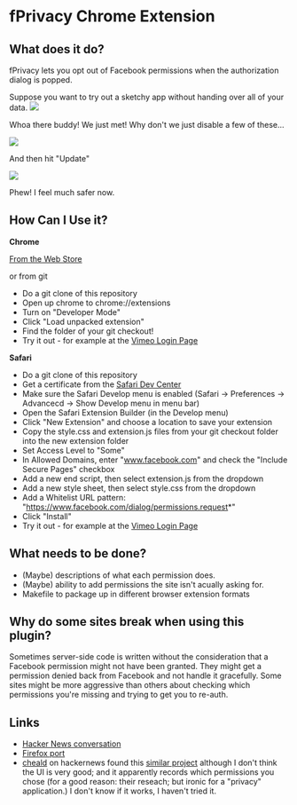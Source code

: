 fPrivacy Chrome Extension
========================

What does it do?
-----------

fPrivacy lets you opt out of Facebook permissions when the authorization dialog is popped.

Suppose you want to try out a sketchy app without handing over all of your data.
![](screenshots/too%20many.png)

Whoa there buddy! We just met!  Why don't we just disable a few of these...

![](screenshots/removing.png)

And then hit "Update"

![](screenshots/gone.png)

Phew! I feel much safer now.

How Can I Use it?
-----------------

__Chrome__

[From the Web Store](https://chrome.google.com/webstore/detail/lkllliihmodekgjcioihaaodkbpeleph)

or from git

*  Do a git clone of this repository
*  Open up chrome to chrome://extensions
*  Turn on "Developer Mode"
*  Click "Load unpacked extension"
*  Find the folder of your git checkout!
* Try it out - for example at the [Vimeo Login Page](http://vimeo.com/log_in)

__Safari__

* Do a git clone of this repository
* Get a certificate from the [Safari Dev Center](http://developer.apple.com/devcenter/safari/index.action)
* Make sure the Safari Develop menu is enabled (Safari -> Preferences -> Advancecd -> Show Develop menu in menu bar)
* Open the Safari Extension Builder (in the Develop menu)
* Click "New Extension" and choose a location to save your extension
* Copy the style.css and extension.js files from your git checkout folder into the new extension folder
* Set Access Level to "Some"
* In Allowed Domains, enter "www.facebook.com" and check the "Include Secure Pages" checkbox
* Add a new end script, then select extension.js from the dropdown
* Add a new style sheet, then select style.css from the dropdown
* Add a Whitelist URL pattern: "https://www.facebook.com/dialog/permissions.request*"
* Click "Install"
* Try it out - for example at the [Vimeo Login Page](http://vimeo.com/log_in)

What needs to be done?
----------------------
*  (Maybe) descriptions of what each permission does.
*  (Maybe) ability to add permissions the site isn't acually asking for.
*  Makefile to package up in different browser extension formats

Why do some sites break when using this plugin?
----------------------------------------------
Sometimes server-side code is written without the consideration that a Facebook permission might not have been granted.  They might get a permission denied back from Facebook and not handle it gracefully.  Some sites might be more aggressive than others about checking which permissions you're missing and trying to get you to re-auth.


Links
-----
* [Hacker News conversation](https://news.ycombinator.com/item?id=3287272)
* [Firefox port](https://github.com/psawaya/OOptOut-Extension-Firefox)
* [cheald](http://hackerne.ws/user?id=cheald) on hackernews found this [similar project](https://chrome.google.com/webstore/detail/mlnhcepfaddcopbeggpobodmmodilgmc) although I don't think the UI is very good; and it apparently records which permissions you chose (for a good reason: their reseach; but ironic for a "privacy" application.)  I don't know if it works, I haven't tried it.
